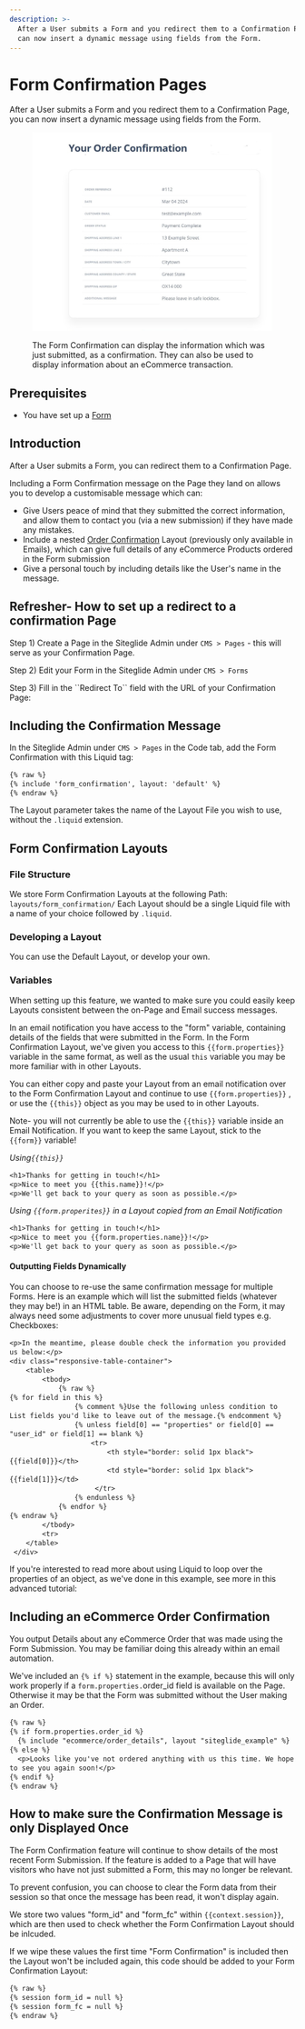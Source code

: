```yaml
---
description: >-
  After a User submits a Form and you redirect them to a Confirmation Page, you
  can now insert a dynamic message using fields from the Form.
---
```


# Form Confirmation Pages

After a User submits a Form and you redirect them to a Confirmation Page, you can now insert a dynamic message using fields from the Form.

<figure><img src="../.gitbook/assets/single-order (1) (1).jpg" alt=""><figcaption><p>The Form Confirmation can display the information which was just submitted, as a confirmation. They can also be used to display information about an eCommerce transaction.</p></figcaption></figure>

## Prerequisites

* You have set up a [Form](https://help.siteglide.com/article/99-forms-getting-started)

## Introduction

After a User submits a Form, you can redirect them to a Confirmation Page.

Including a Form Confirmation message on the Page they land on allows you to develop a customisable message which can:

* Give Users peace of mind that they submitted the correct information, and allow them to contact you (via a new submission) if they have made any mistakes.
* Include a nested [Order Confirmation](https://developers.siteglide.com/order-confirmation-emails) Layout (previously only available in Emails), which can give full details of any eCommerce Products ordered in the Form submission
* Give a personal touch by including details like the User's name in the message.

## Refresher- How to set up a redirect to a confirmation Page

Step 1) Create a Page in the Siteglide Admin under `CMS > Pages` - this will serve as your Confirmation Page.

Step 2) Edit your Form in the Siteglide Admin under `CMS > Forms`

Step 3) Fill in the \`\`Redirect To\`\` field with the URL of your Confirmation Page:

## Including the Confirmation Message

In the Siteglide Admin under `CMS > Pages` in the Code tab, add the Form Confirmation with this Liquid tag:&#x20;

```liquid
{% raw %}
{% include 'form_confirmation', layout: 'default' %}
{% endraw %}
```

The Layout parameter takes the name of the Layout File you wish to use, without the `.liquid` extension.

## Form Confirmation Layouts

### File Structure

We store Form Confirmation Layouts at the following Path: `layouts/form_confirmation/` Each Layout should be a single Liquid file with a name of your choice followed by `.liquid`.

### Developing a Layout

You can use the Default Layout, or develop your own.

### Variables

When setting up this feature, we wanted to make sure you could easily keep Layouts consistent between the on-Page and Email success messages.

In an email notification you have access to the "form" variable, containing details of the fields that were submitted in the Form. In the Form Confirmation Layout, we've given you access to this `{{form.properties}}` variable in the same format, as well as the usual `this` variable you may be more familiar with in other Layouts.

You can either copy and paste your Layout from an email notification over to the Form Confirmation Layout and continue to use `{{form.properties}}` , or use the `{{this}}` object as you may be used to in other Layouts.

Note- you will not currently be able to use the `{{this}}` variable inside an Email Notification. If you want to keep the same Layout, stick to the `{{form}}` variable!

_Using`{{this}}`_

```liquid
<h1>Thanks for getting in touch!</h1>
<p>Nice to meet you {{this.name}}!</p>
<p>We'll get back to your query as soon as possible.</p>
```

_Using `{{form.properites}}` in a Layout copied from an Email Notification_

```liquid
<h1>Thanks for getting in touch!</h1> 
<p>Nice to meet you {{form.properties.name}}!</p> 
<p>We'll get back to your query as soon as possible.</p> 
```

#### Outputting Fields Dynamically

You can choose to re-use the same confirmation message for multiple Forms. Here is an example which will list the submitted fields (whatever they may be!) in an HTML table. Be aware, depending on the Form, it may always need some adjustments to cover more unusual field types e.g. Checkboxes:

```liquid
<p>In the meantime, please double check the information you provided us below:</p>
<div class="responsive-table-container">
    <table>
        <tbody>
            {% raw %}
{% for field in this %}
                {% comment %}Use the following unless condition to List fields you'd like to leave out of the message.{% endcomment %}
                {% unless field[0] == "properties" or field[0] == "user_id" or field[1] == blank %}
                    <tr>
                        <th style="border: solid 1px black">{{field[0]}}</th>
                        <td style="border: solid 1px black">{{field[1]}}</td>
                     </tr>
                {% endunless %} 
            {% endfor %}
{% endraw %}
        </tbody>
        <tr>
    </table>
 </div>
```

If you're interested to read more about using Liquid to loop over the properties of an object, as we've done in this example, see more in this advanced tutorial:

## Including an eCommerce Order Confirmation

You output Details about any eCommerce Order that was made using the Form Submission. You may be familiar doing this already within an email automation.

We've included an `{% if %}` statement in the example, because this will only work properly if a `form.properties.`order\_id field is available on the Page. Otherwise it may be that the Form was submitted without the User making an Order.

```liquid
{% raw %}
{% if form.properties.order_id %} 
  {% include "ecommerce/order_details", layout "siteglide_example" %} 
{% else %}
  <p>Looks like you've not ordered anything with us this time. We hope to see you again soon!</p>
{% endif %}
{% endraw %}
```

## How to make sure the Confirmation Message is only Displayed Once

The Form Confirmation feature will continue to show details of the most recent Form Submission. If the feature is added to a Page that will have visitors who have not just submitted a Form, this may no longer be relevant.

To prevent confusion, you can choose to clear the Form data from their session so that once the message has been read, it won't display again.

We store two values "form\_id" and "form\_fc" within `{{context.session}}`, which are then used to check whether the Form Confirmation Layout should be inlcuded.

If we wipe these values the first time "Form Confirmation" is included then the Layout won't be included again, this code should be added to your Form Confirmation Layout:

```liquid
{% raw %}
{% session form_id = null %}
{% session form_fc = null %}
{% endraw %}
```
